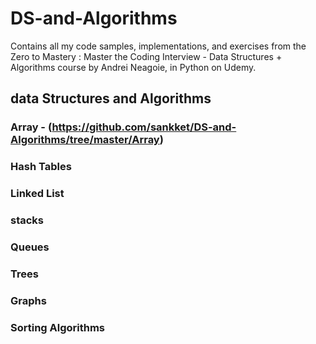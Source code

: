 # DS-and-Algorithms
Contains all my code samples, implementations, and exercises from the Zero to Mastery : Master the Coding Interview - Data Structures + Algorithms course by Andrei Neagoie, in Python on Udemy.
## data Structures and Algorithms
### Array - (https://github.com/sankket/DS-and-Algorithms/tree/master/Array)
### Hash Tables
### Linked List 
### stacks 
### Queues
### Trees
### Graphs
### Sorting Algorithms

